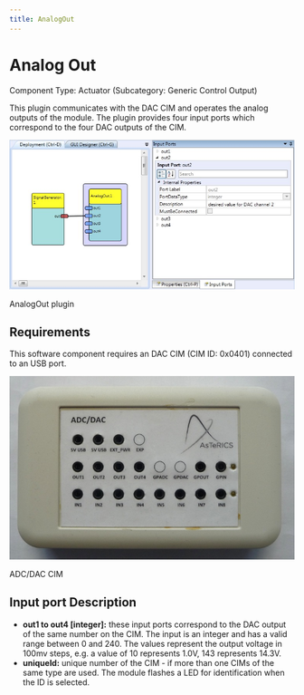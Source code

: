 ```yaml
---
title: AnalogOut
---
```


# Analog Out

Component Type: Actuator (Subcategory: Generic Control Output)

This plugin communicates with the DAC CIM and operates the analog outputs of the module. The plugin provides four input ports which correspond to the four DAC outputs of the CIM.

![Screenshot: AnalogOut plugin](./img/AnalogOut.jpg "Screenshot: AnalogOut plugin")

AnalogOut plugin

## Requirements

This software component requires an DAC CIM (CIM ID: 0x0401) connected to an USB port.

![ADC/DAC CIM](./img/AnalogOut_CIM.jpg "ADC/DAC CIM")

ADC/DAC CIM

## Input port Description

- **out1 to out4 \[integer\]:** these input ports correspond to the DAC output of the same number on the CIM. The input is an integer and has a valid range between 0 and 240. The values represent the output voltage in 100mv steps, e.g. a value of 10 represents 1.0V, 143 represents 14.3V.
- **uniqueId:** unique number of the CIM - if more than one CIMs of the same type are used. The module flashes a LED for identification when the ID is selected.
